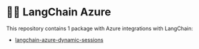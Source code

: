 # 🦜️🔗 LangChain Azure

This repository contains 1 package with Azure integrations with LangChain:

- [langchain-azure-dynamic-sessions](https://pypi.org/project/langchain-azure-dynamic-sessions/)
